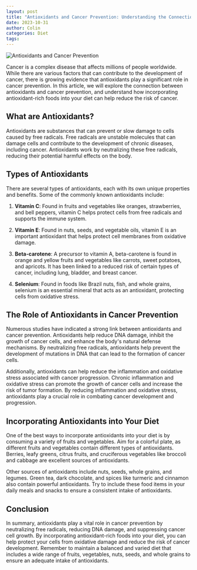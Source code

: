 ```yaml
---
layout: post
title: "Antioxidants and Cancer Prevention: Understanding the Connection"
date: 2023-10-31
author: Colin
categories: Diet
tags: 
---
```


![Antioxidants and Cancer Prevention](https://source.unsplash.com/1600x900/?antioxidants,cancer)

Cancer is a complex disease that affects millions of people worldwide. While there are various factors that can contribute to the development of cancer, there is growing evidence that antioxidants play a significant role in cancer prevention. In this article, we will explore the connection between antioxidants and cancer prevention, and understand how incorporating antioxidant-rich foods into your diet can help reduce the risk of cancer.

## What are Antioxidants?

Antioxidants are substances that can prevent or slow damage to cells caused by free radicals. Free radicals are unstable molecules that can damage cells and contribute to the development of chronic diseases, including cancer. Antioxidants work by neutralizing these free radicals, reducing their potential harmful effects on the body.

## Types of Antioxidants

There are several types of antioxidants, each with its own unique properties and benefits. Some of the commonly known antioxidants include:

1. **Vitamin C**: Found in fruits and vegetables like oranges, strawberries, and bell peppers, vitamin C helps protect cells from free radicals and supports the immune system.

2. **Vitamin E**: Found in nuts, seeds, and vegetable oils, vitamin E is an important antioxidant that helps protect cell membranes from oxidative damage.

3. **Beta-carotene**: A precursor to vitamin A, beta-carotene is found in orange and yellow fruits and vegetables like carrots, sweet potatoes, and apricots. It has been linked to a reduced risk of certain types of cancer, including lung, bladder, and breast cancer.

4. **Selenium**: Found in foods like Brazil nuts, fish, and whole grains, selenium is an essential mineral that acts as an antioxidant, protecting cells from oxidative stress.

## The Role of Antioxidants in Cancer Prevention

Numerous studies have indicated a strong link between antioxidants and cancer prevention. Antioxidants help reduce DNA damage, inhibit the growth of cancer cells, and enhance the body's natural defense mechanisms. By neutralizing free radicals, antioxidants help prevent the development of mutations in DNA that can lead to the formation of cancer cells.

Additionally, antioxidants can help reduce the inflammation and oxidative stress associated with cancer progression. Chronic inflammation and oxidative stress can promote the growth of cancer cells and increase the risk of tumor formation. By reducing inflammation and oxidative stress, antioxidants play a crucial role in combating cancer development and progression.

## Incorporating Antioxidants into Your Diet

One of the best ways to incorporate antioxidants into your diet is by consuming a variety of fruits and vegetables. Aim for a colorful plate, as different fruits and vegetables contain different types of antioxidants. Berries, leafy greens, citrus fruits, and cruciferous vegetables like broccoli and cabbage are excellent sources of antioxidants.

Other sources of antioxidants include nuts, seeds, whole grains, and legumes. Green tea, dark chocolate, and spices like turmeric and cinnamon also contain powerful antioxidants. Try to include these food items in your daily meals and snacks to ensure a consistent intake of antioxidants.

## Conclusion

In summary, antioxidants play a vital role in cancer prevention by neutralizing free radicals, reducing DNA damage, and suppressing cancer cell growth. By incorporating antioxidant-rich foods into your diet, you can help protect your cells from oxidative damage and reduce the risk of cancer development. Remember to maintain a balanced and varied diet that includes a wide range of fruits, vegetables, nuts, seeds, and whole grains to ensure an adequate intake of antioxidants.